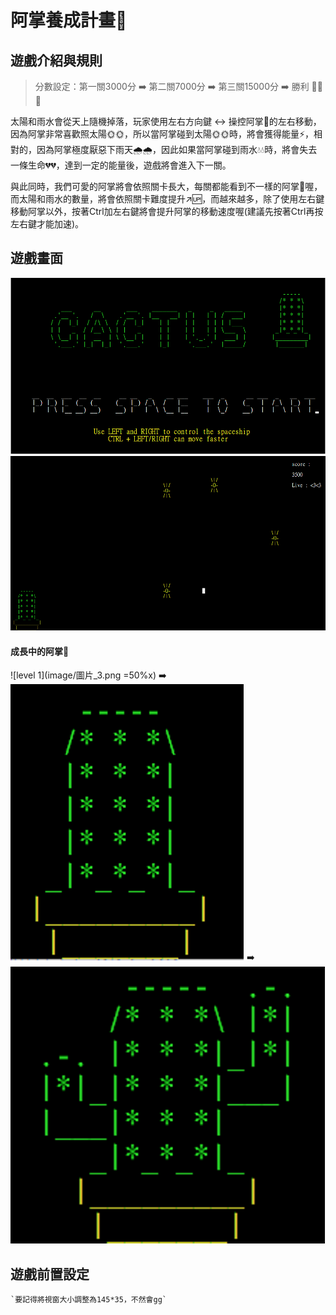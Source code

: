 # 阿掌養成計畫🌵

## 遊戲介紹與規則

> 分數設定：第一關3000分 ➡️ 第二關7000分 ➡️ 第三關15000分 ➡️ 勝利 🎉🎉🎉

太陽和雨水會從天上隨機掉落，玩家使用左右方向鍵 ↔️ 操控阿掌🌵的左右移動，因為阿掌非常喜歡照太陽🌞🌞，所以當阿掌碰到太陽🌞🌞時，將會獲得能量⚡，相對的，因為阿掌極度厭惡下雨天🌧🌧，因此如果當阿掌碰到雨水💧💧時，將會失去一條生命💔💔，達到一定的能量後，遊戲將會進入下一關。
    
與此同時，我們可愛的阿掌將會依照關卡長大，每關都能看到不一樣的阿掌🌵喔，而太陽和雨水的數量，將會依照關卡難度提升↗🆙，而越來越多，除了使用左右鍵移動阿掌以外，按著Ctrl加左右鍵將會提升阿掌的移動速度喔(建議先按著Ctrl再按左右鍵才能加速)。

## 遊戲畫面

![start](image/圖片_1.png)
![palying](image/圖片_2.png)

#### 成長中的阿掌🌵

![level 1](image/圖片_3.png =50%x) ➡️ ![level 2](image/圖片_4.png) ➡️ ![level 3](image/圖片_5.png)

## 遊戲前置設定

``` no-highlight
`要記得將視窗大小調整為145*35，不然會gg`
```
